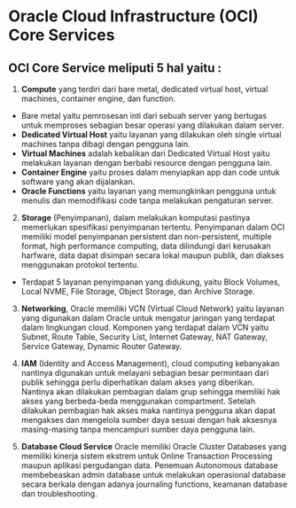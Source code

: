 # Oracle Cloud Infrastructure (OCI) Core Services
## OCI Core Service meliputi 5 hal yaitu :
1. **Compute** yang terdiri dari bare metal, dedicated virtual host, virtual machines, container engine, dan function.
* Bare metal yaitu pemrosesan inti dari sebuah server yang bertugas untuk memproses sebagian besar operasi yang dilakukan
dalam server.
* **Dedicated Virtual Host** yaitu layanan yang dilakukan oleh single virtual machines tanpa dibagi dengan pengguna lain.
* **Virtual Machines** adalah kebalikan dari Dedicated Virtual Host yaitu melakukan layanan dengan berbabi resource dengan pengguna lain.
* **Container Engine** yaitu proses dalam menyiapkan app dan code untuk software yang akan dijalankan.
* **Oracle Functions** yaitu layanan yang memungkinkan pengguna untuk menulis dan memodifikasi code tanpa melakukan pengaturan server.

2. **Storage** (Penyimpanan), dalam melakukan komputasi pastinya memerlukan spesifikasi penyimpanan tertentu. Penyimpanan
dalam OCI memiliki model penyimpanan persistent dan non-persistent, multiple format, high performance computing, data dilindungi dari
kerusakan harfware, data dapat disimpan secara lokal maupun publik, dan diakses menggunakan protokol tertentu.
* Terdapat 5 layanan penyimpanan yang didukung, yaitu Block Volumes, Local NVME, File Storage, Object Storage, dan Archive Storage.

3. **Networking**, Oracle memiliki VCN (Virtual Cloud Network) yaitu layanan yang digunakan dalam Oracle untuk mengatur jaringan yang
terdapat dalam lingkungan cloud. Komponen yang terdapat dalam VCN yaitu Subnet, Route Table, Security List, Internet Gateway, NAT Gateway,
Service Gateway, Dynamic Router Gateway.

4. **IAM** (Identity and Access Management), cloud computing kebanyakan nantinya digunakan untuk melayani sebagian besar permintaan
dari publik sehingga perlu diperhatikan dalam akses yang diberikan. Nantinya akan dilakukan pembagian dalam grup sehingga memiliki hak
akses yang berbeda-beda menggunakan compartment. Setelah dilakukan pembagian hak akses maka nantinya pengguna akan dapat mengakses dan
mengelola sumber daya sesuai dengan hak aksesnya masing-masing tanpa mencampuri sumber daya pengguna lain.

5. **Database Cloud Service** Oracle memiliki Oracle Cluster Databases yang memiliki kinerja sistem ekstrem untuk Online Transaction
Processing maupun aplikasi pergudangan data. Penemuan Autonomous database membebeaskan admin database untuk melakukan operasional database 
secara berkala dengan adanya journaling functions, keamanan database dan troubleshooting.
